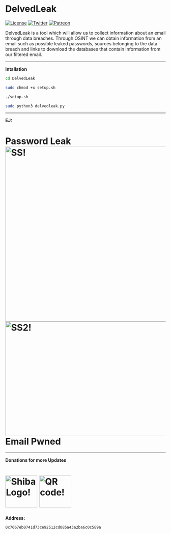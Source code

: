 # DelvedLeak

[![License](https://img.shields.io/badge/License-MIT-lightgrey)](https://github.com/Sh4rk0-666/DelvedLeak/blob/main/LICENSE)
[![Twitter](https://img.shields.io/badge/Twitter-%40Chungo__0-%231da1f2)](https://twitter.com/Chungo_0/)
[![Patreon](https://img.shields.io/badge/HackingPills-Patreon-critical)](https://www.patreon.com/HackingPills)

DelvedLeak is a tool which will allow us to collect information about an email through data breaches. Through OSINT we can obtain information from an email such as possible leaked passwords, sources belonging to the data breach and links to download the databases that contain information from our filtered email.

----

**Intallation**
```bash
cd DelvedLeak
```
```bash
sudo chmod +x setup.sh
```
```bash
./setup.sh
```
```bash
sudo python3 delvedleak.py
```

----
**EJ:**
<h1 align="left">
  <span>Password Leak</span>
  <a href="#"><img src="https://i.imgur.com/dkfLWfG.png" width="550"  title="SS!"></a>
  <a href="#"><img src="https://i.imgur.com/DazPJwC.png" width="640" height="360" title="SS2!"></a>
  <span> Email Pwned</span>
</h1>

----
**Donations for more Updates**

<h1 align="left">
  <a href="#"><img src="https://assets.coingecko.com/coins/images/11939/large/SHIBLOGO.png" width="100" title="Shiba Logo!"></a>
  <a href="#"><img src="https://imgur.com/R7gQnRl.png" width="100" title="QR code!"></a>
</h1>

**Address:**

```bash
0x7667eb0741d73ce92512cd085a43a2ba6c0c589a
```
